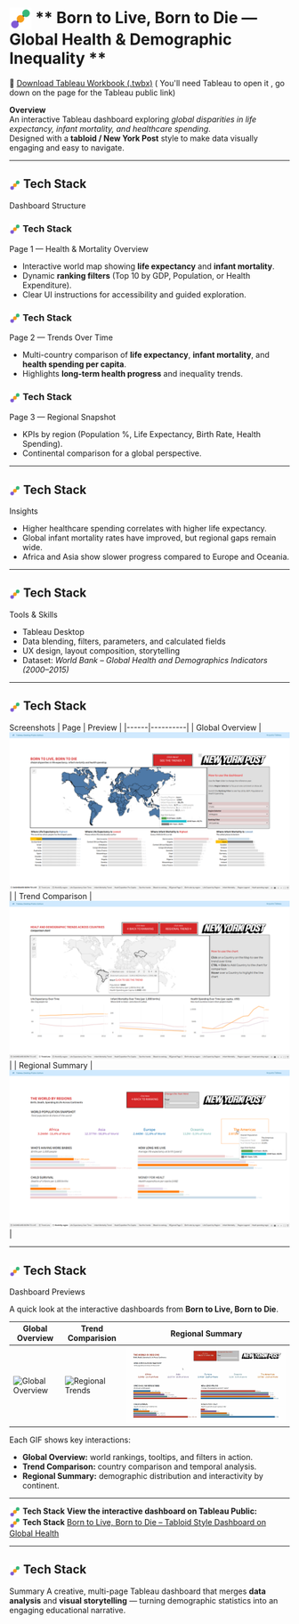# <img src="https://raw.githubusercontent.com/marcosaccomandi/Data-BI-Portfolio/main/assets/section_icon_color.svg" width="40" align="center"/> ** Born to Live, Born to Die — Global Health & Demographic Inequality **

📁 [Download Tableau Workbook (.twbx)](born-to-live-born-to-die.twbx) ( You'll need Tableau to open it , go down on the page for the Tableau public link)

**Overview**  
An interactive Tableau dashboard exploring *global disparities in life expectancy, infant mortality, and healthcare spending*.  
Designed with a **tabloid / New York Post** style to make data visually engaging and easy to navigate.

---

## <img src="https://raw.githubusercontent.com/marcosaccomandi/Data-BI-Portfolio/main/assets/section_icon_color.svg" width="20" align="center"/> **Tech Stack**
 Dashboard Structure

### <img src="https://raw.githubusercontent.com/marcosaccomandi/Data-BI-Portfolio/main/assets/section_icon_color.svg" width="20" align="center"/> **Tech Stack**
 Page 1 — Health & Mortality Overview  
- Interactive world map showing **life expectancy** and **infant mortality**.  
- Dynamic **ranking filters** (Top 10 by GDP, Population, or Health Expenditure).  
- Clear UI instructions for accessibility and guided exploration.

### <img src="https://raw.githubusercontent.com/marcosaccomandi/Data-BI-Portfolio/main/assets/section_icon_color.svg" width="20" align="center"/> **Tech Stack**
 Page 2 — Trends Over Time  
- Multi-country comparison of **life expectancy**, **infant mortality**, and **health spending per capita**.  
- Highlights **long-term health progress** and inequality trends.

### <img src="https://raw.githubusercontent.com/marcosaccomandi/Data-BI-Portfolio/main/assets/section_icon_color.svg" width="20" align="center"/> **Tech Stack**
 Page 3 — Regional Snapshot  
- KPIs by region (Population %, Life Expectancy, Birth Rate, Health Spending).  
- Continental comparison for a global perspective.

---

## <img src="https://raw.githubusercontent.com/marcosaccomandi/Data-BI-Portfolio/main/assets/section_icon_color.svg" width="20" align="center"/> **Tech Stack**
 Insights
- Higher healthcare spending correlates with higher life expectancy.  
- Global infant mortality rates have improved, but regional gaps remain wide.  
- Africa and Asia show slower progress compared to Europe and Oceania.

---

## <img src="https://raw.githubusercontent.com/marcosaccomandi/Data-BI-Portfolio/main/assets/section_icon_color.svg" width="20" align="center"/> **Tech Stack**
 Tools & Skills
- Tableau Desktop  
- Data blending, filters, parameters, and calculated fields  
- UX design, layout composition, storytelling  
- Dataset: *World Bank – Global Health and Demographics Indicators (2000–2015)*

---

## <img src="https://raw.githubusercontent.com/marcosaccomandi/Data-BI-Portfolio/main/assets/section_icon_color.svg" width="20" align="center"/> **Tech Stack**
 Screenshots
| Page | Preview |
|------|----------|
| Global Overview | ![Dashboard Page 1](../born-to-live-born-to-die/screenshot-1.png) |
| Trend Comparison | ![Dashboard Page 2](../born-to-live-born-to-die/screenshot-2.png) |
| Regional Summary | ![Dashboard Page 3](../born-to-live-born-to-die/screenshot-3.png) |

---

## <img src="https://raw.githubusercontent.com/marcosaccomandi/Data-BI-Portfolio/main/assets/section_icon_color.svg" width="20" align="center"/> **Tech Stack**
 Dashboard Previews

A quick look at the interactive dashboards from **Born to Live, Born to Die**.

| Global Overview | Trend Comparision | Regional Summary |
|------------------|----------------|------------------|
| ![Global Overview](demo_page1.gif) | ![Regional Trends](demo_page2.gif) | ![World by Regions](demo_page3.gif) |

Each GIF shows key interactions:
- **Global Overview:** world rankings, tooltips, and filters in action.  
- **Trend Comparison:** country comparison and temporal analysis.  
- **Regional Summary:** demographic distribution and interactivity by continent.

---

<img src="https://raw.githubusercontent.com/marcosaccomandi/Data-BI-Portfolio/main/assets/section_icon_color.svg" width="20" align="center"/> **Tech Stack**
 **View the interactive dashboard on Tableau Public:**  
<img src="https://raw.githubusercontent.com/marcosaccomandi/Data-BI-Portfolio/main/assets/section_icon_color.svg" width="20" align="center"/> **Tech Stack**
 [Born to Live, Born to Die – Tabloid Style Dashboard on Global Health](https://public.tableau.com/app/profile/marco.saccomandi/viz/BorntoLiveBorntoDie-TabloidStyleDashboardonGlobalHealt/DASHBOARDBORNTOLIVE)

---

## <img src="https://raw.githubusercontent.com/marcosaccomandi/Data-BI-Portfolio/main/assets/section_icon_color.svg" width="20" align="center"/> **Tech Stack**
 Summary
A creative, multi-page Tableau dashboard that merges **data analysis** and **visual storytelling** — turning demographic statistics into an engaging educational narrative.
